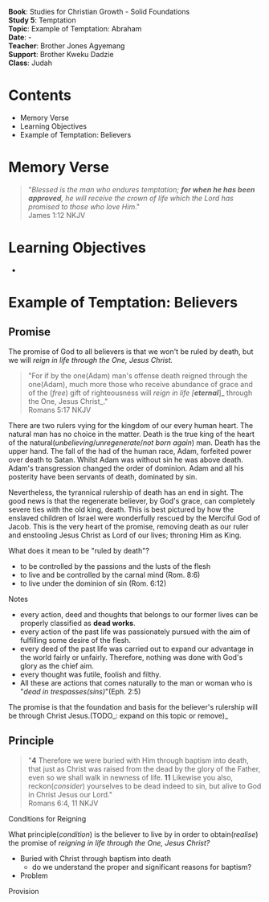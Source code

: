 **Book**: Studies for Christian Growth - Solid Foundations  
**Study 5**: Temptation  
**Topic**: Example of Temptation: Abraham  
**Date**: -  
**Teacher**: Brother Jones Agyemang  
**Support**: Brother Kweku Dadzie  
**Class**: Judah

# **Contents**

* Memory Verse
* Learning Objectives
* Example of Temptation: Believers

# Memory Verse

> "_Blessed is the man who endures temptation; **for when he has been approved**, he will receive the crown of life which the Lord has promised to those who love Him_."  
> James 1:12 NKJV

# Learning Objectives

* 
# Example of Temptation: Believers

## Promise

The promise of God to all believers is that we won't be ruled by death, but we will _reign in life through the One, Jesus Christ._

> "For if by the one\(Adam\) man's offense death reigned through the one\(Adam\), much more those who receive abundance of grace and of the \(_free_\) gift of righteousness will _reign in life _\[_**eternal**_\]_ through the One, Jesus Christ_."  
> Romans 5:17 NKJV

There are two rulers vying for the kingdom of our every human heart. The natural man has no choice in the matter. Death is the true king of the heart of the natural\(_unbelieving_/_unregenerate_/_not born again_\) man. Death has the upper hand. The fall of the had of the human race, Adam, forfeited power over death to Satan. Whilst Adam was without sin he was above death. Adam's transgression changed the order of dominion. Adam and all his posterity have been servants of death, dominated by sin.

Nevertheless, the tyrannical rulership of death has an end in sight. The good news is that the regenerate believer, by God's grace, can completely severe ties with the old king, death. This is best pictured by how the enslaved children of Israel were wonderfully rescued by the Merciful God of Jacob. This is the very heart of the promise, removing death as our ruler and enstooling Jesus Christ as Lord of our lives; throning Him as King.

What does it mean to be "ruled by death"?

* to be controlled by the passions and the lusts of the flesh  
* to live and be controlled by the carnal mind \(Rom. 8:6\)  
* to live under the dominion of sin \(Rom. 6:12\)

Notes

* every action, deed and thoughts that belongs to our former lives can be properly classified as **dead works**. 
* every action of the past life was passionately pursued with the aim of fulfilling some desire of the flesh. 
* every deed of the past life was carried out to expand our advantage in the world fairly or unfairly. Therefore, nothing was done with God's glory as the chief aim. 
* every thought was futile, foolish and filthy. 
* All these are actions that comes naturally to the man or woman who is "_dead in trespasses\(sins\)_"\(Eph. 2:5\)

The promise is that the foundation and basis for the believer's rulership will be through Christ Jesus.\(TODO_: expand on this topic or remove\)_

## Principle

> "**4** Therefore we were buried with Him through baptism into death, that just as Christ was raised from the dead by the glory of the Father, even so we shall walk in newness of life. **11** Likewise you also, reckon\(_consider_\) yourselves to be dead indeed to sin, but alive to God in Christ Jesus our Lord."  
> Romans 6:4, 11 NKJV

Conditions for Reigning

What principle\(_condition_\) is the believer to live by in order to obtain\(_realise_\) the promise of _reigning in life through the One, Jesus Christ?_

* Buried with Christ through baptism into death
  * do we understand the proper and significant reasons for baptism?
* Problem

Provision

